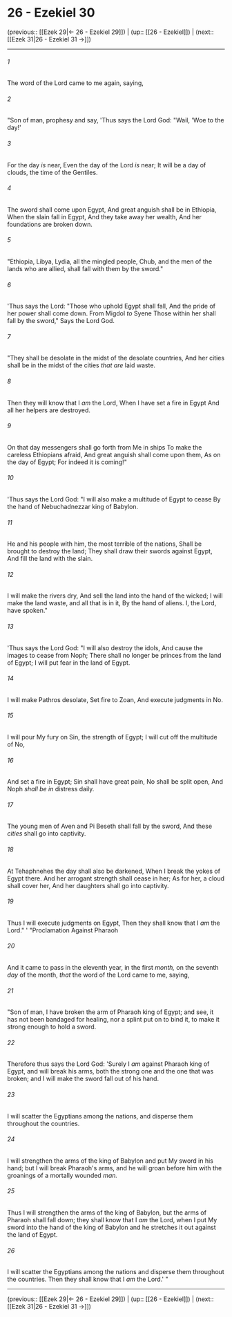 # 26 - Ezekiel 30

(previous:: [[Ezek 29|← 26 - Ezekiel 29]]) | (up:: [[26 - Ezekiel]]) | (next:: [[Ezek 31|26 - Ezekiel 31 →]])

***


###### 1 
The word of the Lord came to me again, saying, 

###### 2 
"Son of man, prophesy and say, 'Thus says the Lord God: "Wail, 'Woe to the day!' 

###### 3 
For the day _is_ near, Even the day of the Lord _is_ near; It will be a day of clouds, the time of the Gentiles. 

###### 4 
The sword shall come upon Egypt, And great anguish shall be in Ethiopia, When the slain fall in Egypt, And they take away her wealth, And her foundations are broken down. 

###### 5 
"Ethiopia, Libya, Lydia, all the mingled people, Chub, and the men of the lands who are allied, shall fall with them by the sword." 

###### 6 
'Thus says the Lord: "Those who uphold Egypt shall fall, And the pride of her power shall come down. From Migdol _to_ Syene Those within her shall fall by the sword," Says the Lord God. 

###### 7 
"They shall be desolate in the midst of the desolate countries, And her cities shall be in the midst of the cities _that are_ laid waste. 

###### 8 
Then they will know that I _am_ the Lord, When I have set a fire in Egypt And all her helpers are destroyed. 

###### 9 
On that day messengers shall go forth from Me in ships To make the careless Ethiopians afraid, And great anguish shall come upon them, As on the day of Egypt; For indeed it is coming!" 

###### 10 
'Thus says the Lord God: "I will also make a multitude of Egypt to cease By the hand of Nebuchadnezzar king of Babylon. 

###### 11 
He and his people with him, the most terrible of the nations, Shall be brought to destroy the land; They shall draw their swords against Egypt, And fill the land with the slain. 

###### 12 
I will make the rivers dry, And sell the land into the hand of the wicked; I will make the land waste, and all that is in it, By the hand of aliens. I, the Lord, have spoken." 

###### 13 
'Thus says the Lord God: "I will also destroy the idols, And cause the images to cease from Noph; There shall no longer be princes from the land of Egypt; I will put fear in the land of Egypt. 

###### 14 
I will make Pathros desolate, Set fire to Zoan, And execute judgments in No. 

###### 15 
I will pour My fury on Sin, the strength of Egypt; I will cut off the multitude of No, 

###### 16 
And set a fire in Egypt; Sin shall have great pain, No shall be split open, And Noph _shall be in_ distress daily. 

###### 17 
The young men of Aven and Pi Beseth shall fall by the sword, And these _cities_ shall go into captivity. 

###### 18 
At Tehaphnehes the day shall also be darkened, When I break the yokes of Egypt there. And her arrogant strength shall cease in her; As for her, a cloud shall cover her, And her daughters shall go into captivity. 

###### 19 
Thus I will execute judgments on Egypt, Then they shall know that I _am_ the Lord." ' "Proclamation Against Pharaoh 

###### 20 
And it came to pass in the eleventh year, in the first _month,_ on the seventh _day_ of the month, _that_ the word of the Lord came to me, saying, 

###### 21 
"Son of man, I have broken the arm of Pharaoh king of Egypt; and see, it has not been bandaged for healing, nor a splint put on to bind it, to make it strong enough to hold a sword. 

###### 22 
Therefore thus says the Lord God: 'Surely I _am_ against Pharaoh king of Egypt, and will break his arms, both the strong one and the one that was broken; and I will make the sword fall out of his hand. 

###### 23 
I will scatter the Egyptians among the nations, and disperse them throughout the countries. 

###### 24 
I will strengthen the arms of the king of Babylon and put My sword in his hand; but I will break Pharaoh's arms, and he will groan before him with the groanings of a mortally wounded _man._ 

###### 25 
Thus I will strengthen the arms of the king of Babylon, but the arms of Pharaoh shall fall down; they shall know that I _am_ the Lord, when I put My sword into the hand of the king of Babylon and he stretches it out against the land of Egypt. 

###### 26 
I will scatter the Egyptians among the nations and disperse them throughout the countries. Then they shall know that I _am_ the Lord.' "

***

(previous:: [[Ezek 29|← 26 - Ezekiel 29]]) | (up:: [[26 - Ezekiel]]) | (next:: [[Ezek 31|26 - Ezekiel 31 →]])
